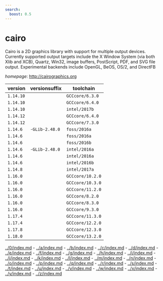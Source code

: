 ```yaml
---
search:
  boost: 0.5
---
```

# cairo

Cairo is a 2D graphics library with support for multiple output devices.  Currently supported output targets include the X Window System (via both Xlib and XCB), Quartz, Win32, image buffers,  PostScript, PDF, and SVG file output. Experimental backends include OpenGL, BeOS, OS/2, and DirectFB

*homepage*: <http://cairographics.org>

version | versionsuffix | toolchain
--------|---------------|----------
``1.14.10`` |  | ``GCCcore/6.3.0``
``1.14.10`` |  | ``GCCcore/6.4.0``
``1.14.10`` |  | ``intel/2017b``
``1.14.12`` |  | ``GCCcore/6.4.0``
``1.14.12`` |  | ``GCCcore/7.3.0``
``1.14.6`` | ``-GLib-2.48.0`` | ``foss/2016a``
``1.14.6`` |  | ``foss/2016a``
``1.14.6`` |  | ``foss/2016b``
``1.14.6`` | ``-GLib-2.48.0`` | ``intel/2016a``
``1.14.6`` |  | ``intel/2016a``
``1.14.6`` |  | ``intel/2016b``
``1.14.8`` |  | ``intel/2017a``
``1.16.0`` |  | ``GCCcore/10.2.0``
``1.16.0`` |  | ``GCCcore/10.3.0``
``1.16.0`` |  | ``GCCcore/11.2.0``
``1.16.0`` |  | ``GCCcore/8.2.0``
``1.16.0`` |  | ``GCCcore/8.3.0``
``1.16.0`` |  | ``GCCcore/9.3.0``
``1.17.4`` |  | ``GCCcore/11.3.0``
``1.17.4`` |  | ``GCCcore/12.2.0``
``1.17.8`` |  | ``GCCcore/12.3.0``
``1.18.0`` |  | ``GCCcore/13.2.0``

[../0/index.md](0) - [../a/index.md](a) - [../b/index.md](b) - [../c/index.md](c) - [../d/index.md](d) - [../e/index.md](e) - [../f/index.md](f) - [../g/index.md](g) - [../h/index.md](h) - [../i/index.md](i) - [../j/index.md](j) - [../k/index.md](k) - [../l/index.md](l) - [../m/index.md](m) - [../n/index.md](n) - [../o/index.md](o) - [../p/index.md](p) - [../q/index.md](q) - [../r/index.md](r) - [../s/index.md](s) - [../t/index.md](t) - [../u/index.md](u) - [../v/index.md](v) - [../w/index.md](w) - [../x/index.md](x) - [../y/index.md](y) - [../z/index.md](z)

